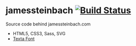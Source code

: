 # jamessteinbach [![Build Status](https://travis-ci.org/jdsteinbach/jamessteinbach.svg?branch=master)](https://travis-ci.org/jdsteinbach/jamessteinbach)

Source code behind jamessteinbach.com

* HTML5, CSS3, Sass, SVG
* [Texta Font](https://www.myfonts.com/fonts/latinotype/texta/)
